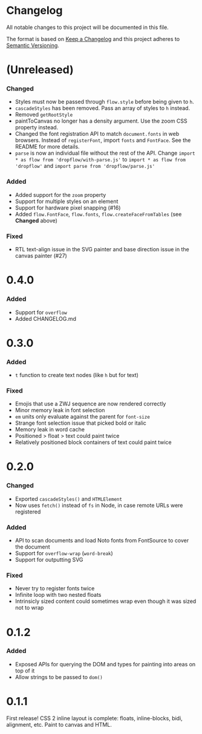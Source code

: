 # Changelog

All notable changes to this project will be documented in this file.

The format is based on [Keep a Changelog](http://keepachangelog.com/) and this
project adheres to [Semantic Versioning](http://semver.org/).

(Unreleased)
==================
### Changed
* Styles must now be passed through `flow.style` before being given to `h`.
* `cascadeStyles` has been removed. Pass an array of styles to `h` instead.
* Removed `getRootStyle`
* paintToCanvas no longer has a density argument. Use the zoom CSS property instead.
* Changed the font registration API to match `document.fonts` in web browsers. Instead of `registerFont`, import `fonts` and `FontFace`. See the README for more details.
* `parse` is now an individual file without the rest of the API. Change `import * as flow from 'dropflow/with-parse.js'` to `import * as flow from 'dropflow'` and `import parse from 'dropflow/parse.js'`

### Added
* Added support for the `zoom` property
* Support for multiple styles on an element
* Support for hardware pixel snapping (#16)
* Added `flow.FontFace`, `flow.fonts`, `flow.createFaceFromTables` (see **Changed** above)

### Fixed
* RTL text-align issue in the SVG painter and base direction issue in the canvas painter (#27)

0.4.0
==================
### Added
* Support for `overflow`
* Added CHANGELOG.md

0.3.0
==================
### Added
* `t` function to create text nodes (like `h` but for text)

### Fixed
* Emojis that use a ZWJ sequence are now rendered correctly
* Minor memory leak in font selection
* `em` units only evaluate against the parent for `font-size`
* Strange font selection issue that picked bold or italic
* Memory leak in word cache
* Positioned > float > text could paint twice
* Relatively positioned block containers of text could paint twice

0.2.0
==================
### Changed
* Exported `cascadeStyles()` and `HTMLElement`
* Now uses `fetch()` instead of `fs` in Node, in case remote URLs were registered

### Added
* API to scan documents and load Noto fonts from FontSource to cover the document
* Support for `overflow-wrap` (`word-break`)
* Support for outputting SVG

### Fixed
* Never try to register fonts twice
* Infinite loop with two nested floats
* Intrinsicly sized content could sometimes wrap even though it was sized not to wrap

0.1.2
==================
### Added
* Exposed APIs for querying the DOM and types for painting into areas on top of it
* Allow strings to be passed to `dom()`

0.1.1
==================

First release! CSS 2 inline layout is complete: floats, inline-blocks, bidi, alignment, etc. Paint to canvas and HTML.
